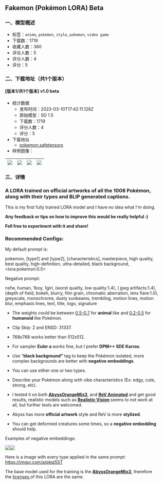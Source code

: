 ## Fakemon (Pokémon LORA) Beta
### 一、模型概述

- 标签：`anime`, `pokémon`, `style`, `pokemon`, `video game`
- 下载数：1719
- 收藏人数：360
- 评论人数：5
- 评分人数：4
- 评分：5

### 二、下载地址（共1个版本）

#### [版本1/共1个版本] v1.0 beta

- 统计数据
  - 发布时间：2023-03-10T17:42:11.128Z
  - 原始模型：SD 1.5
  - 下载数：1719
  - 评分人数：4
  - 评分：5
- 下载地址
  - [pokemon.safetensors](https://civitai.com/api/download/models/20503)
- 样例图像：

| <img src="https://image.civitai.com/xG1nkqKTMzGDvpLrqFT7WA/db9ccc2b-1c8f-41a1-f1cf-9f75ae5b7800/width=450/216947.jpeg" /> | <img src="https://image.civitai.com/xG1nkqKTMzGDvpLrqFT7WA/95df0c6b-b3df-4276-e8c7-363e07d21f00/width=450/216953.jpeg" /> | <img src="https://image.civitai.com/xG1nkqKTMzGDvpLrqFT7WA/aa17c85b-e1f9-45f5-9e47-eafa188a3500/width=450/220526.jpeg" /> | <img src="https://image.civitai.com/xG1nkqKTMzGDvpLrqFT7WA/acad3727-11d0-4aae-e5c8-cdf455693e00/width=450/216952.jpeg" /> |
| ---- | ---- | ---- | ---- |


### 三、详情
<h3>A LORA trained on official artworks of all the 1008 Pokémon, along with their types and BLIP generated captions.</h3><p></p><p>This is my first fully trained LORA model and I have no idea what I'm doing.</p><p><strong>Any feedback or tips on how to improve this would be really helpful :)</strong></p><p></p><p><strong>Fell free to experiment with it and share!</strong></p><p></p><h3>Recommended Configs:</h3><p>My default prompt is:</p><p>pokemon, [type1] and [type2], [characteristics], masterpiece, high quality, best quality, high-definition, ultra-detailed, black background,&lt;lora:pokemon:0.5&gt;</p><p></p><p>Negative prompt:</p><p>nsfw, human, 1boy, 1girl, (worst quality, low quality:1.4), ( jpeg artifacts:1.4), (depth of field, bokeh, blurry, film grain, chromatic aberration, lens flare:1.0), greyscale, monochrome, dusty sunbeams, trembling, motion lines, motion blur, emphasis lines, text, title, logo, signature</p><p></p><ul><li><p>The weights could be between <u>0.5-0.7</u> for <strong>animal </strong>like and <u>0.2-0.5</u> for <strong>humanoid </strong>like Pokémon.</p></li><li><p>Clip Skip: 2 and ENSD: 31337.</p></li><li><p>768x768 works better than 512x512.</p></li><li><p>For sampler <strong>Euler a </strong>works fine, but I prefer <strong>DPM++ SDE Karras</strong>.</p></li><li><p>Use "<strong>black background"</strong> tag to keep the Pokémon isolated, more complex backgrounds are better with <strong>negative embeddings</strong>.</p></li><li><p>You can use either one or two types.</p></li><li><p>Describe your Pokémon along with vibe characteristics (Ex: edgy, cute, strong, etc).</p></li><li><p>I tested it on both <a target="_blank" rel="ugc" href="https://civitai.com/models/9942/abyssorangemix3-aom3"><strong>AbyssOrangeMix3</strong></a>, and <a target="_blank" rel="ugc" href="https://civitai.com/models/7371/rev-animated"><strong>ReV Animated</strong></a><strong> </strong>and get good results, realistic models such as <a target="_blank" rel="ugc" href="https://civitai.com/models/4201/realistic-vision-v13-fantasyai"><strong>Realistic Vision</strong></a><strong> </strong>seems to not work at all, but further tests are welcomed.</p></li><li><p>Abyss has more <strong>official artwork</strong> style and ReV is more <strong>stylized</strong>.</p></li><li><p>You can get deformed creatures some times, so a <strong>negative embedding</strong> should help.</p></li></ul><p></p><p>Examples of negative embeddings:</p><img src="https://imagecache.civitai.com/xG1nkqKTMzGDvpLrqFT7WA/8ed99c80-b2d1-476d-4021-a9dd2b39df00/width=525/8ed99c80-b2d1-476d-4021-a9dd2b39df00" /><img src="https://imagecache.civitai.com/xG1nkqKTMzGDvpLrqFT7WA/fed242f2-a623-48b3-ec2a-db449f1a2900/width=525/fed242f2-a623-48b3-ec2a-db449f1a2900" /><p></p><p>Here is a image with every type applied in the same prompt: <a target="_blank" rel="ugc" href="https://imgur.com/a/pkqj5ST">https://imgur.com/a/pkqj5ST</a></p><p></p><p>The base model used for the training is the <a target="_blank" rel="ugc" href="https://civitai.com/models/9942/abyssorangemix3-aom3"><strong>AbyssOrangeMix3</strong></a>, therefore the <a target="_blank" rel="ugc" href="https://huggingface.co/WarriorMama777/OrangeMixs#licence">licenses </a>of this LORA are the same.</p>